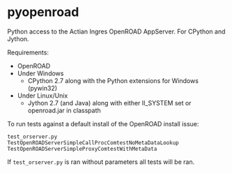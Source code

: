 # pyopenroad

Python access to the Actian Ingres OpenROAD AppServer. For CPython and Jython.

Requirements:

  * OpenROAD
  * Under Windows
      * CPython 2.7 along with the Python extensions for Windows (pywin32)
  * Under Linux/Unix
      * Jython 2.7 (and Java) along with either II_SYSTEM set or openroad.jar in classpath


To run tests against a default install of the OpenROAD install issue:

    test_orserver.py TestOpenROADServerSimpleCallProcComtestNoMetaDataLookup TestOpenROADServerSimpleProxyComtestWithMetaData

If `test_orserver.py` is ran without parameters all tests will be ran.
